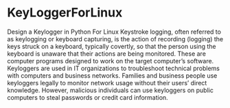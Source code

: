 # KeyLoggerForLinux
 Design a Keylogger in Python For Linux  Keystroke logging, often referred to as keylogging or keyboard capturing, is the action of recording (logging) the keys struck on a keyboard, typically covertly, so that the person using the keyboard is unaware that their actions are being monitored.  These are computer programs designed to work on the target computer’s software. Keyloggers are used in IT organizations to troubleshoot technical problems with computers and business networks. Families and business people use keyloggers legally to monitor network usage without their users’ direct knowledge. However, malicious individuals can use keyloggers on public computers to steal passwords or credit card information.
